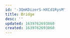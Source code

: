 ```yaml
---
id: '-3QmKDizerS-HXCd1RysM'
title: Bridge
desc: ''
updated: 1639762693860
created: 1639762693860
---
```


